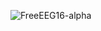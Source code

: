 ![FreeEEG16-alpha](https://raw.githubusercontent.com/neuroidss/FreeEEG16-alpha/main/Screenshot%20from%202023-03-01%2001-25-05.png)
